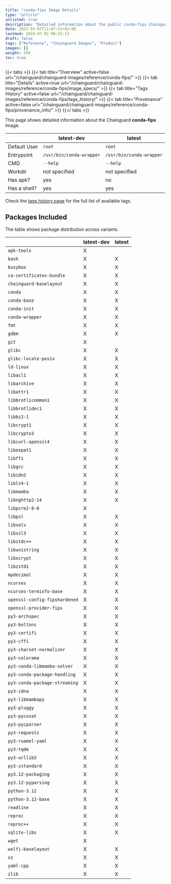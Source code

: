 ```yaml
---
title: "conda-fips Image Details"
type: "article"
unlisted: true
description: "Detailed information about the public conda-fips Chainguard Image."
date: 2023-03-07T11:07:52+02:00
lastmod: 2024-07-02 00:32:13
draft: false
tags: ["Reference", "Chainguard Images", "Product"]
images: []
weight: 550
toc: true
---
```


{{< tabs >}}
{{< tab title="Overview" active=false url="/chainguard/chainguard-images/reference/conda-fips/" >}}
{{< tab title="Details" active=true url="/chainguard/chainguard-images/reference/conda-fips/image_specs/" >}}
{{< tab title="Tags History" active=false url="/chainguard/chainguard-images/reference/conda-fips/tags_history/" >}}
{{< tab title="Provenance" active=false url="/chainguard/chainguard-images/reference/conda-fips/provenance_info/" >}}
{{</ tabs >}}

This page shows detailed information about the Chainguard **conda-fips** Image.

|              | latest-dev               | latest                   |
|--------------|--------------------------|--------------------------|
| Default User | `root`                   | `root`                   |
| Entrypoint   | `/usr/bin/conda-wrapper` | `/usr/bin/conda-wrapper` |
| CMD          | `--help`                 | `--help`                 |
| Workdir      | not specified            | not specified            |
| Has apk?     | yes                      | no                       |
| Has a shell? | yes                      | yes                      |

Check the [tags history page](/chainguard/chainguard-images/reference/conda-fips/tags_history/) for the full list of available tags.

## Packages Included
The table shows package distribution across variants.

|                               | latest-dev | latest |
|-------------------------------|------------|--------|
| `apk-tools`                   | X          |        |
| `bash`                        | X          | X      |
| `busybox`                     | X          | X      |
| `ca-certificates-bundle`      | X          | X      |
| `chainguard-baselayout`       | X          | X      |
| `conda`                       | X          | X      |
| `conda-base`                  | X          | X      |
| `conda-init`                  | X          | X      |
| `conda-wrapper`               | X          | X      |
| `fmt`                         | X          | X      |
| `gdbm`                        | X          | X      |
| `git`                         | X          |        |
| `glibc`                       | X          | X      |
| `glibc-locale-posix`          | X          | X      |
| `ld-linux`                    | X          | X      |
| `libacl1`                     | X          | X      |
| `libarchive`                  | X          | X      |
| `libattr1`                    | X          | X      |
| `libbrotlicommon1`            | X          | X      |
| `libbrotlidec1`               | X          | X      |
| `libbz2-1`                    | X          | X      |
| `libcrypt1`                   | X          | X      |
| `libcrypto3`                  | X          | X      |
| `libcurl-openssl4`            | X          | X      |
| `libexpat1`                   | X          | X      |
| `libffi`                      | X          | X      |
| `libgcc`                      | X          | X      |
| `libidn2`                     | X          | X      |
| `liblz4-1`                    | X          | X      |
| `libmamba`                    | X          | X      |
| `libnghttp2-14`               | X          | X      |
| `libpcre2-8-0`                | X          |        |
| `libpsl`                      | X          | X      |
| `libsolv`                     | X          | X      |
| `libssl3`                     | X          | X      |
| `libstdc++`                   | X          | X      |
| `libunistring`                | X          | X      |
| `libxcrypt`                   | X          | X      |
| `libzstd1`                    | X          | X      |
| `mpdecimal`                   | X          | X      |
| `ncurses`                     | X          | X      |
| `ncurses-terminfo-base`       | X          | X      |
| `openssl-config-fipshardened` | X          | X      |
| `openssl-provider-fips`       | X          | X      |
| `py3-archspec`                | X          | X      |
| `py3-boltons`                 | X          | X      |
| `py3-certifi`                 | X          | X      |
| `py3-cffi`                    | X          | X      |
| `py3-charset-normalizer`      | X          | X      |
| `py3-colorama`                | X          | X      |
| `py3-conda-libmamba-solver`   | X          | X      |
| `py3-conda-package-handling`  | X          | X      |
| `py3-conda-package-streaming` | X          | X      |
| `py3-idna`                    | X          | X      |
| `py3-libmambapy`              | X          | X      |
| `py3-pluggy`                  | X          | X      |
| `py3-pycosat`                 | X          | X      |
| `py3-pycparser`               | X          | X      |
| `py3-requests`                | X          | X      |
| `py3-ruamel-yaml`             | X          | X      |
| `py3-tqdm`                    | X          | X      |
| `py3-urllib3`                 | X          | X      |
| `py3-zstandard`               | X          | X      |
| `py3.12-packaging`            | X          | X      |
| `py3.12-pyparsing`            | X          | X      |
| `python-3.12`                 | X          | X      |
| `python-3.12-base`            | X          | X      |
| `readline`                    | X          | X      |
| `reproc`                      | X          | X      |
| `reproc++`                    | X          | X      |
| `sqlite-libs`                 | X          | X      |
| `wget`                        | X          |        |
| `wolfi-baselayout`            | X          | X      |
| `xz`                          | X          | X      |
| `yaml-cpp`                    | X          | X      |
| `zlib`                        | X          | X      |

